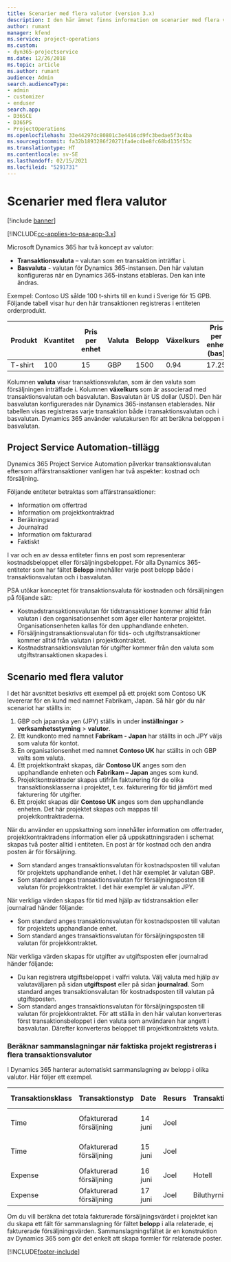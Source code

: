 ```yaml
---
title: Scenarier med flera valutor (version 3.x)
description: I den här ämnet finns information om scenarier med flera valutor.
author: rumant
manager: kfend
ms.service: project-operations
ms.custom:
- dyn365-projectservice
ms.date: 12/26/2018
ms.topic: article
ms.author: rumant
audience: Admin
search.audienceType:
- admin
- customizer
- enduser
search.app:
- D365CE
- D365PS
- ProjectOperations
ms.openlocfilehash: 33e44297dc80801c3e4416cd9fc3bedae5f3c4ba
ms.sourcegitcommit: fa32b1893286f20271fa4ec4be8fc68bd135f53c
ms.translationtype: HT
ms.contentlocale: sv-SE
ms.lasthandoff: 02/15/2021
ms.locfileid: "5291731"
---
```

# <a name="multiple-currency-scenarios"></a>Scenarier med flera valutor

[!include [banner](../includes/psa-now-project-operations.md)]

[!INCLUDE[cc-applies-to-psa-app-3.x](../includes/cc-applies-to-psa-app-3x.md)]

Microsoft Dynamics 365 har två koncept av valutor:

- **Transaktionsvaluta** – valutan som en transaktion inträffar i. 
- **Basvaluta** - valutan för Dynamics 365-instansen. Den här valutan konfigureras när en Dynamics 365-instans etableras. Den kan inte ändras.

Exempel: Contoso US sålde 100 t-shirts till en kund i Sverige för 15 GPB. Följande tabell visar hur den här transaktionen registreras i entiteten orderprodukt.

| Produkt | Kvantitet | Pris per enhet | Valuta | Belopp | Växelkurs | Pris per enhet (bas)| Belopp (bas)|
|---------|----------|----------------|----------|--------|---------------|----------------------|--------------|
| T-shirt | 100      | 15             | GBP      | 1500   | 0.94          | 17.25               | 1,725       |

Kolumnen **valuta** visar transaktionsvalutan, som är den valuta som försäljningen inträffade i. Kolumnen **växelkurs** som är associerad med transaktionsvalutan och basvalutan. Basvalutan är US dollar (USD). Den här basvalutan konfigurerades när Dynamics 365-instansen etablerades.
När tabellen visas registreras varje transaktion både i transaktionsvalutan och i basvalutan. Dynamics 365 använder valutakursen för att beräkna beloppen i basvalutan.

## <a name="project-service-automation-extensions"></a>Project Service Automation-tillägg

Dynamics 365 Project Service Automation påverkar transaktionsvalutan eftersom affärstransaktioner vanligen har två aspekter: kostnad och försäljning.

Följande entiteter betraktas som affärstransaktioner:

- Information om offertrad
- Information om projektkontraktrad
- Beräkningsrad
- Journalrad
- Information om fakturarad
- Faktiskt

I var och en av dessa entiteter finns en post som representerar kostnadsbeloppet eller försäljningsbeloppet. För alla Dynamics 365-entiteter som har fältet **Belopp** innehåller varje post belopp både i transaktionsvalutan och i basvalutan. 

PSA utökar konceptet för transaktionsvaluta för kostnaden och försäljningen på följande sätt:

- Kostnadstransaktionsvalutan för tidstransaktioner kommer alltid från valutan i den organisationsenhet som äger eller hanterar projektet. Organisationsenheten kallas för den upphandlande enheten.
- Försäljningstransaktionsvalutan för tids- och utgiftstransaktioner kommer alltid från valutan i projektkontraktet.
- Kostnadstransaktionsvalutan för utgifter kommer från den valuta som utgiftstransaktionen skapades i.

## <a name="multiple-currency-scenario"></a>Scenario med flera valutor

I det här avsnittet beskrivs ett exempel på ett projekt som Contoso UK levererar för en kund med namnet Fabrikam, Japan. Så här gör du när scenariot har ställts in:

1. GBP och japanska yen (JPY) ställs in under **inställningar** \> **verksamhetsstyrning** \> **valutor**. 
2. Ett kundkonto med namnet **Fabrikam - Japan** har ställts in och JPY väljs som valuta för kontot.
3. En organisationsenhet med namnet **Contoso UK** har ställts in och GBP valts som valuta.
4. Ett projektkontrakt skapas, där **Contoso UK** anges som den upphandlande enheten och **Fabrikam – Japan** anges som kund.
5. Projektkontraktrader skapas utifrån fakturering för de olika transaktionsklasserna i projektet, t.ex. fakturering för tid jämfört med fakturering för utgifter.
6. Ett projekt skapas där **Contoso UK** anges som den upphandlande enheten. Det här projektet skapas och mappas till projektkontraktraderna.


När du använder en uppskattning som innehåller information om offertrader, projektkontraktradens information eller på uppskattningsraden i schemat skapas två poster alltid i entiteten. En post är för kostnad och den andra posten är för försäljning.

- Som standard anges transaktionsvalutan för kostnadsposten till valutan för projektets upphandlande enhet. I det här exemplet är valutan GBP.
- Som standard anges transaktionsvalutan för försäljningsposten till valutan för projekkontraktet. I det här exemplet är valutan JPY.

När verkliga värden skapas för tid med hjälp av tidstransaktion eller journalrad händer följande:

- Som standard anges transaktionsvalutan för kostnadsposten till valutan för projektets upphandlande enhet.
- Som standard anges transaktionsvalutan för försäljningsposten till valutan för projekkontraktet.

När verkliga värden skapas för utgifter av utgiftsposten eller journalrad händer följande:

- Du kan registrera utgiftsbeloppet i valfri valuta. Välj valuta med hjälp av valutaväljaren på sidan **utgiftspost** eller på sidan **journalrad**. Som standard anges transaktionsvalutan för kostnadsposten till valutan på utgiftsposten. 
- Som standard anges transaktionsvalutan för försäljningsposten till valutan för projekkontraktet. För att ställa in den här valutan konverteras först transaktionsbeloppet i den valuta som användaren har angett i basvalutan. Därefter konverteras beloppet till projektkontraktets valuta. 

### <a name="computing-roll-ups-when-project-actuals-are-recorded-in-multiple-transaction-currencies"></a>Beräknar sammanslagningar när faktiska projekt registreras i flera transaktionsvalutor

I Dynamics 365 hanterar automatiskt sammanslagning av belopp i olika valutor. Här följer ett exempel.

| Transaktionsklass | Transaktionstyp| Date   | Resurs | Transaktionskategori | Kvantitet | Enhetspris | Belopp      | Växelkurs | Belopp i bas |
|-------------------|------------------|--------|----------|----------------------|----------|--------------|-------------|---------------|----------------|
| Time              | Ofakturerad försäljning   | 14 juni | Joel  |                      | 8 tim    | 20 000 JPY    | 160 000 JPY | 123           | 1 300,81 USD    |
| Time              | Ofakturerad försäljning   | 15 juni | Joel  |                      | 8 tim    | 20 000 JPY    | 160 000 JPY | 123           | 1 300,81 USD    |
| Expense           | Ofakturerad försäljning   | 16 juni | Joel  | Hotell                | 1 ea     | 250 EUR      | 250 EUR     | 0.94          | 265,95 USD     |
| Expense           | Ofakturerad försäljning   | 17 juni | Joel  | Biluthyrning           | 1 ea     | 150 EUR      | 150 EUR     | 0.94          | 159,57 USD     |

Om du vill beräkna det totala fakturerade försäljningsvärdet i projektet kan du skapa ett fält för sammanslagning för fältet **belopp** i alla relaterade, ej fakturerade försäljningsvärden. Sammanslagningsfältet är en konstruktion av Dynamics 365 som gör det enkelt att skapa formler för relaterade poster.


[!INCLUDE[footer-include](../includes/footer-banner.md)]